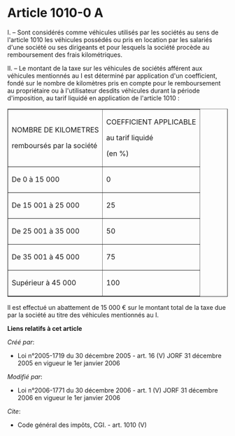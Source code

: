 # Article 1010-0 A

I. – Sont considérés comme véhicules utilisés par les sociétés au sens de l'article 1010 les véhicules possédés ou pris en
location par les salariés d'une société ou ses dirigeants et pour lesquels la société procède au remboursement des frais
kilométriques.

II. – Le montant de la taxe sur les véhicules de sociétés afférent aux véhicules mentionnés au I est déterminé par
application d'un coefficient, fondé sur le nombre de kilomètres pris en compte pour le remboursement au propriétaire ou à
l'utilisateur desdits véhicules durant la période d'imposition, au tarif liquidé en application de l'article 1010 :

<table cellpadding="0" align="center" cellspacing="0" border="1">
  <tbody>
    <tr>
      <td>

NOMBRE DE KILOMETRES

remboursés par la société

</td>
      <td>

COEFFICIENT APPLICABLE

au tarif liquidé

(en %)

</td>
    </tr>
    <tr>
      <td>

De 0 à 15 000

</td>
      <td>

0

</td>
    </tr>
    <tr>
      <td>

De 15 001 à 25 000

</td>
      <td>

25

</td>
    </tr>
    <tr>
      <td>

De 25 001 à 35 000

</td>
      <td>

50

</td>
    </tr>
    <tr>
      <td>

De 35 001 à 45 000

</td>
      <td>

75

</td>
    </tr>
    <tr>
      <td>

Supérieur à 45 000

</td>
      <td>

100

</td>
    </tr>
  </tbody>
</table>

Il est effectué un abattement de 15 000 € sur le montant total de la taxe due par la société au titre des véhicules
mentionnés au I.

**Liens relatifs à cet article**

_Créé par_:

  - Loi n°2005-1719 du 30 décembre 2005 - art. 16 (V) JORF 31 décembre 2005 en vigueur le 1er janvier 2006

_Modifié par_:

  - Loi n°2006-1771 du 30 décembre 2006 - art. 1 (V) JORF 31 décembre 2006 en vigueur le 1er janvier 2006

_Cite_:

  - Code général des impôts, CGI. - art. 1010 (V)
